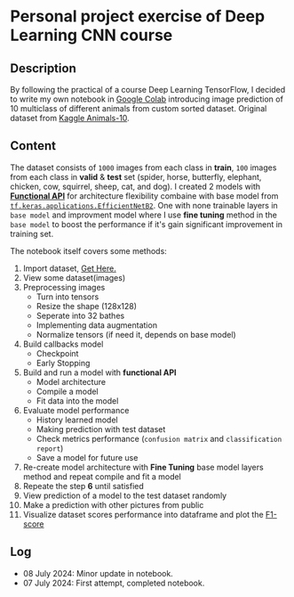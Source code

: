 # Personal project exercise of Deep Learning CNN course

## Description
By following the practical of a course Deep Learning TensorFlow, I decided to write my own notebook in [Google Colab](https://colab.research.google.com/) introducing image prediction of 10 multiclass of different animals from custom sorted dataset. Original dataset from [Kaggle Animals-10](https://www.kaggle.com/datasets/alessiocorrado99/animals10).

## Content
The dataset consists of `1000` images from each class in **train**, `100` images from each class in **valid** & **test** set (spider, horse, butterfly, elephant, chicken, cow, squirrel, sheep, cat, and dog). I created 2 models with [**Functional API**](https://www.tensorflow.org/guide/keras/functional_api) for architecture flexibility combaine with base model from [`tf.keras.applications.EfficientNetB2`](https://www.tensorflow.org/api_docs/python/tf/keras/applications/EfficientNetB2). One with none trainable layers in `base model` and improvment model where I use **fine tuning** method in the `base model` to boost the performance if it's gain significant improvement in training set.

The notebook itself covers some methods:
1. Import dataset, [Get Here.](https://drive.google.com/file/d/1osRe49hLWFUkaKDWr25RlgAcPXaSLFDU/view?usp=sharing)
2. View some dataset(images)
3. Preprocessing images
   * Turn into tensors
   * Resize the shape (128x128)
   * Seperate into 32 bathes
   * Implementing data augmentation
   * Normalize tensors (if need it, depends on base model)
4. Build callbacks model
   * Checkpoint
   * Early Stopping
5. Build and run a model with **functional API**
   * Model architecture
   * Compile a model
   * Fit data into the model
6. Evaluate model performance
   * History learned model
   * Making prediction with test dataset
   * Check metrics performance (`confusion matrix` and `classification report`)
   * Save a model for future use
7. Re-create model architecture with **Fine Tuning** base model layers method and repeat compile and fit a model
8. Repeate the step **6** until satisfied
9. View prediction of a model to the test dataset randomly
10. Make a prediction with other pictures from public
11. Visualize dataset scores performance into dataframe and plot the [F1-score](https://scikit-learn.org/stable/modules/generated/sklearn.metrics.f1_score.html)

## Log
* 08 July 2024: Minor update in notebook.
* 07 July 2024: First attempt, completed notebook.
